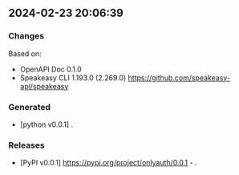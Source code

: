 

## 2024-02-23 20:06:39
### Changes
Based on:
- OpenAPI Doc 0.1.0 
- Speakeasy CLI 1.193.0 (2.269.0) https://github.com/speakeasy-api/speakeasy
### Generated
- [python v0.0.1] .
### Releases
- [PyPI v0.0.1] https://pypi.org/project/onlyauth/0.0.1 - .